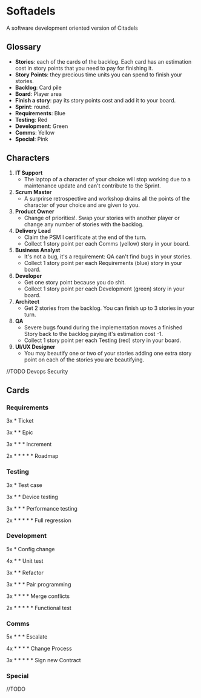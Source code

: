 # Softadels
A software development oriented version of Citadels

## Glossary
- **Stories**: each of the cards of the backlog. Each card has an estimation cost in story points that you need to pay for finishing it.
- **Story Points**: they precious time units you can spend to finish your stories.
- **Backlog**: Card pile
- **Board**: Player area
- **Finish a story**: pay its story points cost and add it to your board.
- **Sprint**: round.
- **Requirements**: Blue 
- **Testing**: Red
- **Development**: Green
- **Comms**: Yellow
- **Special**: Pink

## Characters
1. **IT Support**
    - The laptop of a character of your choice will stop working due to a maintenance update and can't contribute to the Sprint.
2. **Scrum Master**
    - A surprirse retrospective and workshop drains all the points of the character of your choice and are given to you.
3. **Product Owner**
    - Change of priorities!. Swap your stories with another player or change any number of stories with the backlog.
4. **Delivery Lead**
    - Claim the PSM I certificate at the end of the turn. 
    - Collect 1 story point per each Comms (yellow) story in your board.
5. **Business Analyst**
    - It's not a bug, it's a requirement: QA can't find bugs in your stories. 
    - Collect 1 story point per each Requirements (blue) story in your board.
6. **Developer**
    - Get one story point because you do shit. 
    - Collect 1 story point per each Development (green) story in your board.
7. **Architect**
    - Get 2 stories from the backlog. You can finish up to 3 stories in your turn.
8. **QA**
    - Severe bugs found during the implementation moves a finished Story back to the backlog paying it's estimation cost -1.
    - Collect 1 story point per each Testing (red) story in your board.
9. **UI/UX Designer**
    - You may beautify one or two of your stories adding one extra story point on each of the stories you are beautifying.

//TODO Devops Security 

## Cards
### Requirements
3x * Ticket

3x * * Epic

3x * * * Increment

2x * * * * * Roadmap

### Testing
3x * Test case

3x * * Device testing

3x * * * Performance testing

2x * * * * * Full regression

### Development
5x * Config change

4x * * Unit test

3x * * Refactor

3x * * * Pair programming 

3x * * * * Merge conflicts

2x * * * * * Functional test

### Comms
5x * * * Escalate

4x * * * * Change Process

3x * * * * * Sign new Contract


### Special
//TODO
